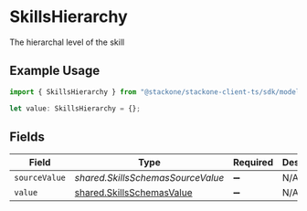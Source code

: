 # SkillsHierarchy

The hierarchal level of the skill

## Example Usage

```typescript
import { SkillsHierarchy } from "@stackone/stackone-client-ts/sdk/models/shared";

let value: SkillsHierarchy = {};
```

## Fields

| Field                                                                         | Type                                                                          | Required                                                                      | Description                                                                   |
| ----------------------------------------------------------------------------- | ----------------------------------------------------------------------------- | ----------------------------------------------------------------------------- | ----------------------------------------------------------------------------- |
| `sourceValue`                                                                 | *shared.SkillsSchemasSourceValue*                                             | :heavy_minus_sign:                                                            | N/A                                                                           |
| `value`                                                                       | [shared.SkillsSchemasValue](../../../sdk/models/shared/skillsschemasvalue.md) | :heavy_minus_sign:                                                            | N/A                                                                           |